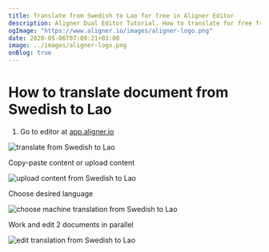 ```yaml
---
title: Translate from Swedish to Lao for free in Aligner Editor
description: Aligner Dual Editor Tutorial. How to translate for free from Swedish to Lao. Aligner is multilingual document management platform. 
ogImage: "https://www.aligner.io/images/aligner-logo.png"
date: 2020-05-06T07:09:21+03:00
image: ../images/aligner-logo.png
onBlog: true
---
```


# How to translate document from Swedish to Lao

1. Go to editor at [app.aligner.io](https://app.aligner.io "Aligner App web page")

![translate from Swedish to Lao](../aligner-blank-editor.png "translate from Swedish to Lao")

Copy-paste content or upload content

![upload content from Swedish to Lao](../aligner-uploaded-document.png "upload content from Swedish to Lao")

Choose desired language

![choose machine translation from Swedish to Lao](../aligner-language-dropdown.png "choose machine translation from Swedish to Lao")

Work and edit 2 documents in parallel

![edit translation from Swedish to Lao](../aligner-double-sitded-editor.png "edit translation from Swedish to Lao")


